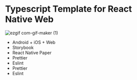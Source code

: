 # Typescript Template for React Native Web

![ezgif com-gif-maker (1)](https://user-images.githubusercontent.com/19613367/117573257-7f594e00-b0f4-11eb-94c7-6bf23c291458.gif)

* Android + iOS + Web
* Storybook
* React Native Paper
* Prettier
* Eslint
* Prettier
* Eslint
